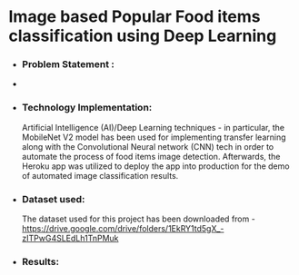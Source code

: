 # Image based Popular Food items classification using Deep Learning

 * ### Problem Statement : 
 * 
 * ### Technology Implementation: 
    Artificial Intelligence (AI)/Deep Learning techniques - in particular, the MobileNet V2 model has been used for implementing transfer learning along with the    Convolutional Neural network (CNN) tech in order to automate the process of food items image detection. Afterwards, the Heroku app was utilized to deploy the app into production for the demo of automated image classification results. 
    
 * ### Dataset used: 
    The dataset used for this project has been downloaded from - https://drive.google.com/drive/folders/1EkRY1td5gX_-zITPwG4SLEdLh1TnPMuk
    
 * ### Results: 
